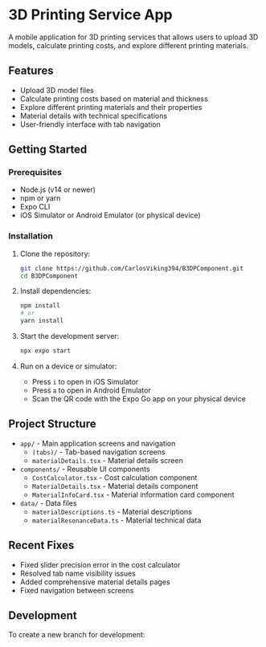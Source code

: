 # 3D Printing Service App

A mobile application for 3D printing services that allows users to upload 3D models, calculate printing costs, and explore different printing materials.

## Features

- Upload 3D model files
- Calculate printing costs based on material and thickness
- Explore different printing materials and their properties
- Material details with technical specifications
- User-friendly interface with tab navigation

## Getting Started

### Prerequisites

- Node.js (v14 or newer)
- npm or yarn
- Expo CLI
- iOS Simulator or Android Emulator (or physical device)

### Installation

1. Clone the repository:
   ```bash
   git clone https://github.com/CarlosViking394/B3DPComponent.git
   cd B3DPComponent
   ```

2. Install dependencies:
   ```bash
   npm install
   # or
   yarn install
   ```

3. Start the development server:
   ```bash
   npx expo start
   ```

4. Run on a device or simulator:
   - Press `i` to open in iOS Simulator
   - Press `a` to open in Android Emulator
   - Scan the QR code with the Expo Go app on your physical device

## Project Structure

- `app/` - Main application screens and navigation
  - `(tabs)/` - Tab-based navigation screens
  - `materialDetails.tsx` - Material details screen
- `components/` - Reusable UI components
  - `CostCalculator.tsx` - Cost calculation component
  - `MaterialDetails.tsx` - Material details component
  - `MaterialInfoCard.tsx` - Material information card component
- `data/` - Data files
  - `materialDescriptions.ts` - Material descriptions
  - `materialResonanceData.ts` - Material technical data

## Recent Fixes

- Fixed slider precision error in the cost calculator
- Resolved tab name visibility issues
- Added comprehensive material details pages
- Fixed navigation between screens

## Development

To create a new branch for development:
